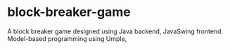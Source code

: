 # block-breaker-game
A block breaker game designed using Java backend, JavaSwing frontend. Model-based programming using Umple, 
